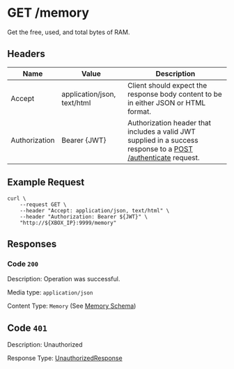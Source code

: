 # GET /memory

Get the free, used, and total bytes of RAM.

## Headers

| Name          | Value                       | Description                                                                                                                              |
| ------------- | --------------------------- | ---------------------------------------------------------------------------------------------------------------------------------------- |
| Accept        | application/json, text/html | Client should expect the response body content to be in either JSON or HTML format.                                                      |
| Authorization | Bearer {JWT}                | Authorization header that includes a valid JWT supplied in a success response to a [POST /authenticate](./post_authenticate.md) request. |

## Example Request

```
curl \
    --request GET \
    --header "Accept: application/json, text/html" \
    --header "Authorization: Bearer ${JWT}" \
    "http://${XBOX_IP}:9999/memory"
```

## Responses

### Code `200`

Description: Operation was successful.

Media type: `application/json`

Content Type: `Memory` (See [Memory Schema](./schema_memory.md))

## Code `401`

Description: Unauthorized

Response Type: [UnauthorizedResponse](./schema_unauthorized_response.md)
